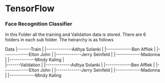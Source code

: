 # TensorFlow

### Face Recognition Classifier

In this Folder all the training and Validation data is stored. There are 6 folders in each sub folder. The heirarchy is as follows

Data
|-------Train
|         |-------------Aditya Solanki
|         |-------------Ben Afflek
|         |-------------Elton John
|         |-------------Jerry Seinfeld
|         |-------------Madonna
|         |-------------Mindy Kaling
|            
|-------Validation
|         |-------------Aditya Solanki
|         |-------------Ben Afflek
|         |-------------Elton John
|         |-------------Jerry Seinfeld
|         |-------------Madonna
|         |-------------Mindy Kaling
